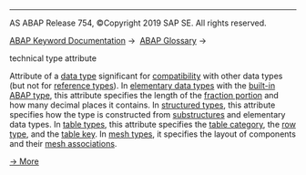   

* * *

AS ABAP Release 754, ©Copyright 2019 SAP SE. All rights reserved.

[ABAP Keyword Documentation](javascript:call_link\('abenabap.htm'\)) →  [ABAP Glossary](javascript:call_link\('abenabap_glossary.htm'\)) → 

technical type attribute

Attribute of a [data type](javascript:call_link\('abendata_type_glosry.htm'\) "Glossary Entry") significant for [compatibility](javascript:call_link\('abencompatible_glosry.htm'\) "Glossary Entry") with other data types (but not for [reference types](javascript:call_link\('abenreference_type_glosry.htm'\) "Glossary Entry")). In [elementary data types](javascript:call_link\('abenelementary_data_type_glosry.htm'\) "Glossary Entry") with the [built-in ABAP type](javascript:call_link\('abenpredefined_abap_type_glosry.htm'\) "Glossary Entry"), this attribute specifies the length of the [fraction portion](javascript:call_link\('abenfractional_portion_glosry.htm'\) "Glossary Entry") and how many decimal places it contains. In [structured types](javascript:call_link\('abenstructured_type_glosry.htm'\) "Glossary Entry"), this attribute specifies how the type is constructed from [substructures](javascript:call_link\('abensubstructure_glosry.htm'\) "Glossary Entry") and elementary data types. In [table types](javascript:call_link\('abentable_type_glosry.htm'\) "Glossary Entry"), this attribute specifies the [table category](javascript:call_link\('abentable_category_glosry.htm'\) "Glossary Entry"), the [row type](javascript:call_link\('abenrow_type_glosry.htm'\) "Glossary Entry"), and the [table key](javascript:call_link\('abentable_key_glosry.htm'\) "Glossary Entry"). In [mesh types](javascript:call_link\('abenmesh_type_glosry.htm'\) "Glossary Entry"), it specifies the layout of components and their [mesh associations](javascript:call_link\('abenmesh_association_glosry.htm'\) "Glossary Entry").

[→ More](javascript:call_link\('abencompatibility.htm'\))